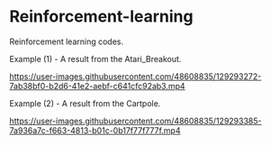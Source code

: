 # Reinforcement-learning

Reinforcement learning codes.

Example (1) - A result from the Atari_Breakout.

https://user-images.githubusercontent.com/48608835/129293272-7ab38bf0-b2d6-41e2-aebf-c641cfc92ab3.mp4


Example (2) - A result from the Cartpole.

https://user-images.githubusercontent.com/48608835/129293385-7a936a7c-f663-4813-b01c-0b17f77f777f.mp4

